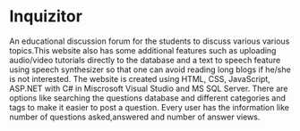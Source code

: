# Inquizitor
An educational discussion forum for the students to discuss various various topics.This website also has some additional features such as uploading audio/video tutorials directly to the database and a text to speech feature using speech synthesizer so that one can avoid reading long blogs if he/she is not interested. The website is created using HTML, CSS, JavaScript, ASP.NET with C# in Miscrosoft Visual Studio and MS SQL Server. There are options like searching the questions database and different categories and tags to make it easier to post a question. Every user has the information like number of questions asked,answered and number of answer views.
